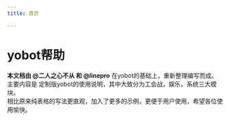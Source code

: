 ```yaml
---
title: 首页

---
```


# yobot帮助
**本文档由 @二人之心不从 和 @linepro** 在yobot的基础上，重新整理编写而成。  
主要内容是 定制版yobot的使用说明，其中大致分为工会战，娱乐，系统三大模块。  
相比原来纯表格的写法更直观，加入了更多的示例，更便于用户使用，希望各位使用愉快。
